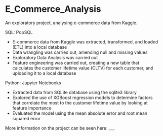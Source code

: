 # E_Commerce_Analysis
An exploratory project, analysing e-commerce data from Kaggle.

SQL: PopSQL
- E-commerce data from Kaggle was extracted, transformed, and loaded (ETL) into a local database
- Data wrangling was carried out, amending null and missing values
- Exploratory Data Analysis was carried out
- Feature engineering was carried out, creating a new table that calculates the customer lifetime value (CLTV) for each customer, and uploading it to a local database

Python: Jupyter Notebooks
- Extracted data from SQLite database using the sqlite3 library
- Explored the use of XGBoost regression models to determine factors that correlate the most to the customer lifetime value by looking at feature importance
- Evaluated the model using the mean absolute error and root mean squared error

More information on the project can be seen here: ___
